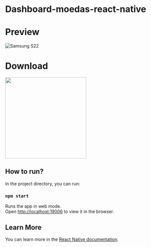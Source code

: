 # Dashboard-moedas-react-native

# Preview
![Samsung S22](https://user-images.githubusercontent.com/53026536/178435963-57dd480a-c330-477f-b948-d8d555c3ac11.png)

# Download
<a  href="https://play.google.com/store/apps/details?id=com.ruben_filipe07.dashboardmoedas">
  <img src="https://img.shields.io/badge/Google_Play-414141?style=for-the-badge&logo=google-play&logoColor=white" width="260"></img>
</a>

## How to run?

In the project directory, you can run:
 
### `npm start`

Runs the app in web mode.\
Open [http://localhost:19006](http://localhost:19006) to view it in the browser.

## Learn More
You can learn more in the [React Native documentation](https://reactnative.dev//).
